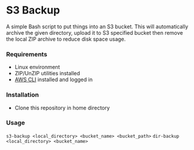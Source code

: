 # S3 Backup

A simple Bash script to put things into an S3 bucket. This will automatically archive the given directory, upload it to
S3 specified bucket then remove the local ZIP archive to reduce disk space usage.

### Requirements

- Linux environment
- ZIP/UnZIP utilities installed
- [AWS CLI](https://docs.aws.amazon.com/cli/latest/userguide/cli-chap-welcome.html) installed and logged in

### Installation

- Clone this repository in home directory

### Usage

`s3-backup <local_directory> <bucket_name> <bucket_path>`
`dir-backup <local_directory> <bucket_name>`